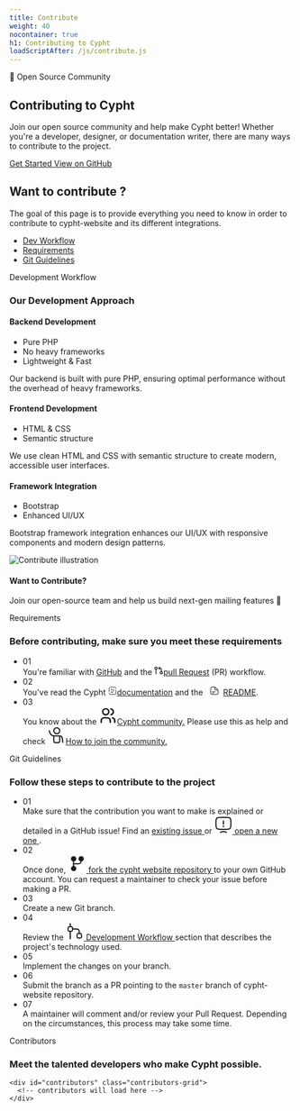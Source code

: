 ```yaml
---
title: Contribute
weight: 40
nocontainer: true
h1: Contributing to Cypht
loadScriptAfter: /js/contribute.js
---
```


<!-- Hero Section -->
<section class="contribute-hero">
  <div class="contribute-hero-content">
    <div class="contribute-header">
      <div class="mb-2">
        <span class="chip">🤝 Open Source Community</span>
      </div>
      <h1 class="contribute-title">
        Contributing to Cypht
      </h1>
    </div>
    <p class="contribute-subtitle">
      Join our open source community and help make Cypht better! Whether you're a developer, designer, 
      or documentation writer, there are many ways to contribute to the project.
    </p>
    <div class="contribute-buttons">
      <a href="#contributing" class="btn btn-dark">
        Get Started
      </a>
      <a href="https://github.com/cypht-org/cypht" class="btn btn-light" target="_blank" rel="noopener">
        View on GitHub
      </a>
    </div>
  </div>
</section>

<!-- Contribute Content -->
<section class="contribute-content">
  <div class="contribute-container">
    <!-- Navigation -->
    <div class="contribute-nav px-4">
      <div class="text-left lc-header">
        <h2>Want to contribute ?</h2>
        <p>
          The goal of this page is to provide everything you need to know in order to contribute to cypht-website and its different integrations.
        </p>
      </div>
      <ul>
        <li>
          <a href="#dev" class="nav-active">
            <i class="bi bi-collection-fill"></i>
            Dev Workflow
          </a>
        </li>
        <li>
          <a href="#req">
            <i class="bi bi-braces-asterisk"></i>
            Requirements
          </a>
        </li>
        <li>
          <a href="#git">
            <i class="bi bi-git"></i>
            Git Guidelines
          </a>
        </li>
      </ul>
    </div>
    <!-- Content Card -->
    <div class="content-card">
      <!-- Development Workflow Section -->
      <div id="dev" class="dev-content">
         <div class="parent">
           <div class="div1">
              <div class="dev-header">
                <div class="req-header-chip">
                  <span class="req-header-chip-icon">
                    <i class="bi bi-collection-fill"></i>
                  </span>
                  <span class="req-header-chip-text">Development Workflow</span>
                </div>
                 <h3>Our Development Approach</h3>
              </div>
           </div>
            <div class="div2 dev-flow-card">
               <h4>Backend Development</h4>
               <ul>
                 <li>Pure PHP</li>
                 <li>No heavy frameworks</li>
                 <li>Lightweight & Fast</li>
               </ul>
               <p>Our backend is built with pure PHP, ensuring optimal performance without the overhead of heavy frameworks.</p>
            </div>
            <div class="div3 dev-flow-card">
               <h4>Frontend Development</h4>
               <ul>
                 <li>HTML & CSS</li>
                 <li>Semantic structure</li>
              </ul>
              <p>We use clean HTML and CSS with semantic structure to create modern, accessible user interfaces.</p>
            </div>
            <div class="div4 dev-flow-card">
               <h4>Framework Integration</h4>
               <ul>
                 <li>Bootstrap</li>
                 <li>Enhanced UI/UX</li>
              </ul>
              <p>Bootstrap framework integration enhances our UI/UX with responsive components and modern design patterns.</p>
            </div>
         </div>
        <div class="dev-flow-label-card">
            <img src="img/contribute.png" alt="Contribute illustration" />
            <div class="dev-flow-text">
              <h4>Want to Contribute?</h4>
              <p>Join our open-source team and help us build next-gen mailing features 🚀</p>
            </div>
        </div>
      </div>
      <!-- Requirements Section -->
      <div id="req" class="req-content">
        <div class="req-header">
          <div class="req-header-chip">
              <span class="req-header-chip-icon">
                <i class="bi bi-braces-asterisk"></i>
              </span>
              <span class="req-header-chip-text">Requirements</span>
          </div>
          <h3>Before contributing, make sure you meet these requirements</h3>
        </div>
        <div class="req-list">
          <ul>
            <li>
            <div>
              <span class="req-list-item-icon">
                <!-- <i class="bi bi-check-circle"></i> -->
              01
              </span>
            </div>
            <span class="req-list-item-text">
            You're familiar with <a href="https://github.com" target="_blank" rel="noopener"><i class="bi bi-github"></i>GitHub</a> and the
                <a href="https://help.github.com/en/github/collaborating-with-issues-and-pull-requests/about-pull-requests" target="_blank" rel="noopener"> <svg xmlns="http://www.w3.org/2000/svg" width="16" height="16" viewBox="0 0 24 24"><g fill="none" stroke="currentColor" stroke-linecap="round" stroke-linejoin="round" stroke-width="2"><circle cx="5" cy="6" r="3"/><path d="M5 9v12"/><circle cx="19" cy="18" r="3"/><path d="m15 9l-3-3l3-3"/><path d="M12 6h5a2 2 0 0 1 2 2v7"/></g></svg>pull Request</a> (PR) workflow.
            </span>
            </li>
            <li>
              <div>
                <span class="req-list-item-icon">
                  <!-- <i class="bi bi-check-circle"></i> -->
                02
                </span>
              </div>
              <span class="req-list-item-text">
              You've read the Cypht <a href="/documentation"><svg xmlns="http://www.w3.org/2000/svg" width="16" height="16" viewBox="0 0 24 24"><path fill="none" stroke="currentColor" stroke-linecap="round" stroke-width="1.5" d="M8 12h1m7 0h-4m4-4h-1m-3 0H8m0 8h5M3 14v-4c0-3.771 0-5.657 1.172-6.828C5.343 2 7.229 2 11 2h2c3.771 0 5.657 0 6.828 1.172c.654.653.943 1.528 1.07 2.828M21 10v4c0 3.771 0 5.657-1.172 6.828C18.657 22 16.771 22 13 22h-2c-3.771 0-5.657 0-6.828-1.172c-.654-.653-.943-1.528-1.07-2.828"/></svg>documentation</a> and the <a
                    href="https://github.com/cypht-org/cypht#readme" target="_blank" rel="noopener"><svg xmlns="http://www.w3.org/2000/svg" width="32" height="16" viewBox="0 0 24 24"><!-- Icon from Solar by 480 Design - https://creativecommons.org/licenses/by/4.0/ --><g fill="currentColor" fill-rule="evenodd" clip-rule="evenodd"><path d="M5.25 14.5a.75.75 0 0 1 .75-.75h8a.75.75 0 1 1 0 1.5H6a.75.75 0 0 1-.75-.75m0 3.5a.75.75 0 0 1 .75-.75h5.5a.75.75 0 0 1 0 1.5H6a.75.75 0 0 1-.75-.75"/><path d="M12.25 2.834c-.46-.078-1.088-.084-2.22-.084c-1.917 0-3.28.002-4.312.14c-1.012.135-1.593.39-2.016.812c-.423.423-.677 1.003-.812 2.009c-.138 1.028-.14 2.382-.14 4.29v4c0 1.906.002 3.26.14 4.288c.135 1.006.389 1.586.812 2.01c.423.422 1.003.676 2.009.811c1.028.139 2.382.14 4.289.14h4c1.907 0 3.262-.002 4.29-.14c1.005-.135 1.585-.389 2.008-.812c.423-.423.677-1.003.812-2.009c.138-1.027.14-2.382.14-4.289v-.437c0-1.536-.01-2.264-.174-2.813h-3.13c-1.133 0-2.058 0-2.79-.098c-.763-.103-1.425-.325-1.954-.854c-.529-.529-.751-1.19-.854-1.955c-.098-.73-.098-1.656-.098-2.79zm1.5.776V5c0 1.2.002 2.024.085 2.643c.08.598.224.891.428 1.094c.203.204.496.348 1.094.428c.619.083 1.443.085 2.643.085h2.02a45.815 45.815 0 0 0-1.17-1.076l-3.959-3.563A37.2 37.2 0 0 0 13.75 3.61m-3.575-2.36c1.385 0 2.28 0 3.103.315c.823.316 1.485.912 2.51 1.835l.107.096l3.958 3.563l.125.112c1.184 1.065 1.95 1.754 2.361 2.678c.412.924.412 1.954.411 3.546v.661c0 1.838 0 3.294-.153 4.433c-.158 1.172-.49 2.121-1.238 2.87c-.749.748-1.698 1.08-2.87 1.238c-1.14.153-2.595.153-4.433.153H9.944c-1.838 0-3.294 0-4.433-.153c-1.172-.158-2.121-.49-2.87-1.238c-.748-.749-1.08-1.698-1.238-2.87c-.153-1.14-.153-2.595-.153-4.433V9.945c0-1.838 0-3.294.153-4.433c.158-1.172.49-2.121 1.238-2.87c.75-.749 1.701-1.08 2.878-1.238c1.144-.153 2.607-.153 4.455-.153h.056z"/></g></svg>README</a>.
              </span>
            </li>
            <li>
              <div>
                <span class="req-list-item-icon">
                  <!-- <i class="bi bi-check-circle"></i> -->
                 03
                </span>
              </div>
              <span class="req-list-item-text">
                You know about the <a href="https://gitter.im/cypht-org/community" target="_blank" rel="noopener"><svg xmlns="http://www.w3.org/2000/svg" width="32" height="32" viewBox="0 0 24 24"><!-- Icon from Tabler Icons by Paweł Kuna - https://github.com/tabler/tabler-icons/blob/master/LICENSE --><path fill="none" stroke="currentColor" stroke-linecap="round" stroke-linejoin="round" stroke-width="2" d="M5 7a4 4 0 1 0 8 0a4 4 0 1 0-8 0M3 21v-2a4 4 0 0 1 4-4h4a4 4 0 0 1 4 4v2m1-17.87a4 4 0 0 1 0 7.75M21 21v-2a4 4 0 0 0-3-3.85"/></svg>Cypht community.</a> Please use this as help and check <a href="/how-to-join"><svg xmlns="http://www.w3.org/2000/svg" width="32" height="32" viewBox="0 0 24 24"><!-- Icon from Solar by 480 Design - https://creativecommons.org/licenses/by/4.0/ --><g fill="none" stroke="currentColor" stroke-width="1.5"><path stroke-linecap="round" d="M8 13h8m-8 0v5c0 1.886 0 2.828.586 3.414C9.172 22 10.114 22 12 22c1.886 0 2.828 0 3.414-.586C16 20.828 16 19.886 16 18v-5m-8 0a7.459 7.459 0 0 1-5.618-5.472L2 6m14 7c1.71 0 3.15 1.28 3.35 2.98L20 21.5"/><circle cx="12" cy="6" r="4"/></g></svg>How to join the community.</a>
              </span>
            </li>
          </ul>
        </div>
      </div>
      <!--  -->
      <div id="git" class="req-content">
        <div class="req-header">
          <div class="req-header-chip">
            <span class="req-header-chip-icon">
              <i class="bi bi-git"></i>
            </span>
            <span class="req-header-chip-text">Git Guidelines</span>
          </div>
          <h3>Follow these steps to contribute to the project</h3>
        </div>
        <div class="req-list">
          <ul>
            <li>
              <div>
                <span class="req-list-item-icon">
                  <!-- <i class="bi bi-check-circle"></i> -->
                 01
                </span>
              </div>
              <span class="req-list-item-text">
                Make sure that the contribution you want to make is explained or detailed in a GitHub issue! Find an
                <a href="https://github.com/cypht-org/cypht-website/issues" target="_blank" rel="noopener">
                  <i class="bi bi-github"></i>
                  existing issue
                </a>
                or
                <a href="https://github.com/cypht-org/cypht-website/issues/new/choose" target="_blank" rel="noopener">
                  <svg xmlns="http://www.w3.org/2000/svg" width="32" height="32" viewBox="0 0 24 24"> <!-- Icon from Huge Icons by Hugeicons - undefined --> <g fill="none" stroke="currentColor" stroke-linecap="round"><path stroke-width="1.5" d="M2 10c0-3.771 0-5.657 1.172-6.828S6.229 2 10 2h4c3.771 0 5.657 0 6.828 1.172S22 6.229 22 10s0 5.657-1.172 6.828S17.771 18 14 18h-4c-3.771 0-5.657 0-6.828-1.172S2 13.771 2 10Zm14 12a8.4 8.4 0 0 0-4-1a8.4 8.4 0 0 0-4 1"/><path stroke-linejoin="round" stroke-width="2" d="M12 14h.009"/><path stroke-linejoin="round" stroke-width="1.5" d="M12 11V7"/></g></svg>
                  open a new one
                </a>.
              </span>
            </li>
            <li>
              <div>
                <span class="req-list-item-icon">
                  <!-- <i class="bi bi-check-circle"></i> -->
                  02
                </span>
              </div>
              <span class="req-list-item-text">
                Once done,
                <a href="https://github.com/cypht-org/cypht-website/fork" target="_blank" rel="noopener">
                  <svg xmlns="http://www.w3.org/2000/svg" width="32" height="32" viewBox="0 0 24 24"> <!-- Icon from Fluent UI System Icons by Microsoft Corporation - https://github.com/microsoft/fluentui-system-icons/blob/main/LICENSE --><path fill="currentColor" d="M11 5.5a3.5 3.5 0 0 1-3 3.465V11.5h6.25a2.25 2.25 0 0 0 2.25-2.25v-.395A3.502 3.502 0 0 1 17.5 2a3.5 3.5 0 0 1 .5 6.965v.285A3.75 3.75 0 0 1 14.25 13H8v2.035a3.5 3.5 0 1 1-1.5.11v-6.29A3.502 3.502 0 0 1 7.5 2A3.5 3.5 0 0 1 11 5.5"/></svg>
                  fork the cypht website repository
                </a>
                to your own GitHub account.
                You can request a maintainer to check your issue before making a PR.
              </span>
            </li>
            <li>
              <div>
                <span class="req-list-item-icon">
                  <!-- <i class="bi bi-check-circle"></i> -->
                03
                </span>
              </div>
              <span class="req-list-item-text">
                Create a new Git branch.
              </span>
            </li>
            <li>
              <div>
                <span class="req-list-item-icon">
                  <!-- <i class="bi bi-check-circle"></i> -->
                  04
                </span>
              </div>
              <span class="req-list-item-text">
                Review the
                <a href="#development-workflow">
                  <svg xmlns="http://www.w3.org/2000/svg" width="32" height="32" viewBox="0 0 24 24"> <!-- Icon from Huge Icons by Hugeicons - undefined --><g fill="none" stroke="currentColor" stroke-width="1.5"><path d="M15 18c0-1.414 0-2.121.44-2.56C15.878 15 16.585 15 18 15s2.121 0 2.56.44c.44.439.44 1.146.44 2.56s0 2.121-.44 2.56c-.439.44-1.146.44-2.56.44s-2.121 0-2.56-.44C15 20.122 15 19.415 15 18ZM3 9c0-1.414 0-2.121.44-2.56C3.878 6 4.585 6 6 6s2.121 0 2.56.44C9 6.878 9 7.585 9 9s0 2.121-.44 2.56C8.122 12 7.415 12 6 12s-2.121 0-2.56-.44C3 11.122 3 10.415 3 9Z"/><path stroke-linecap="round" stroke-linejoin="round" d="M9 9h3c2.828 0 4.243 0 5.121.879C18 10.757 18 12.172 18 15M6 12v10M6 6V2"/></g></svg>
                  Development Workflow
                </a>
                section that describes the project's technology used.
              </span>
            </li>
            <li>
              <div>
                <span class="req-list-item-icon">
                  <!-- <i class="bi bi-check-circle"></i> -->
                05
                </span>
              </div>
              <span class="req-list-item-text">
                Implement the changes on your branch.
              </span>
            </li>
            <li>
              <div>
                <span class="req-list-item-icon">
                  <!-- <i class="bi bi-check-circle"></i> -->
                06
                </span>
              </div>
              <span class="req-list-item-text">
                Submit the branch as a PR pointing to the
                <code>master</code>
                branch of cypht-website repository.
              </span>
            </li>
            <li>
              <div>
                <span class="req-list-item-icon">
                07
                  <!-- <i class="bi bi-check-circle"></i> -->
                </span>
              </div>
              <span class="req-list-item-text">
                A maintainer will comment and/or review your Pull Request. Depending on the circumstances, this process may take some time.
              </span>
            </li>
          </ul>
        </div>
      </div>
    </div>  
  </div>
</section>

<section class="contributors-section">
  <div class="contributors-wrapper">
   <div class="contributor-header mb-5">
     <div class="req-header-chip">
        <span class="req-header-chip-icon">
          <i class="bi bi-people-fill"></i>
        </span>
        <span class="req-header-chip-text">Contributors</span>
      </div>
      <div class="contributor-header-text">
        <h3>Meet the talented developers who make Cypht possible.</h3>
      </div>
    </div>

    <div id="contributors" class="contributors-grid">
      <!-- contributors will load here -->
    </div>

  </div>
</section>
